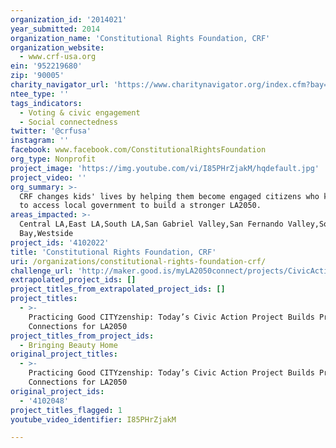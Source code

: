 ```yaml
---
organization_id: '2014021'
year_submitted: 2014
organization_name: 'Constitutional Rights Foundation, CRF'
organization_website:
  - www.crf-usa.org
ein: '952219680'
zip: '90005'
charity_navigator_url: 'https://www.charitynavigator.org/index.cfm?bay=search.profile&ein=952219680'
ntee_type: ''
tags_indicators:
  - Voting & civic engagement
  - Social connectedness
twitter: '@crfusa'
instagram: ''
facebook: www.facebook.com/ConstitutionalRightsFoundation
org_type: Nonprofit
project_image: 'https://img.youtube.com/vi/I85PHrZjakM/hqdefault.jpg'
project_video: ''
org_summary: >-
  CRF changes kids' lives by helping them become engaged citizens who know how
  to access local government to build a stronger LA2050.
areas_impacted: >-
  Central LA,East LA,South LA,San Gabriel Valley,San Fernando Valley,South
  Bay,Westside
project_ids: '4102022'
title: 'Constitutional Rights Foundation, CRF'
uri: /organizations/constitutional-rights-foundation-crf/
challenge_url: 'http://maker.good.is/myLA2050connect/projects/CivicActionProject.html'
extrapolated_project_ids: []
project_titles_from_extrapolated_project_ids: []
project_titles:
  - >-
    Practicing Good CITYzenship: Today’s Civic Action Project Builds Prosocial
    Connections for LA2050
project_titles_from_project_ids:
  - Bringing Beauty Home
original_project_titles:
  - >-
    Practicing Good CITYzenship: Today’s Civic Action Project Builds Prosocial
    Connections for LA2050
original_project_ids:
  - '4102048'
project_titles_flagged: 1
youtube_video_identifier: I85PHrZjakM

---
```

